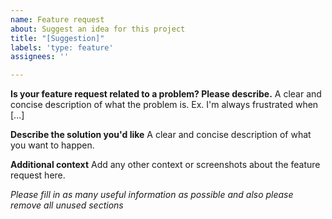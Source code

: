 ```yaml
---
name: Feature request
about: Suggest an idea for this project
title: "[Suggestion]"
labels: 'type: feature'
assignees: ''

---
```


**Is your feature request related to a problem? Please describe.**
A clear and concise description of what the problem is. Ex. I'm always frustrated when [...]

**Describe the solution you'd like**
A clear and concise description of what you want to happen.

**Additional context**
Add any other context or screenshots about the feature request here.

_Please fill in as many useful information as possible and also please remove all unused sections_
